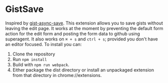 # GistSave

Inspired by [gist-async-save](https://github.com/walski/gist-async-save). This extension allows you to save gists without leaving the edit page. It works at the moment by preventing the default form action for the edit form and posting the form data to github using superagent. It also works on `⌘ + s` and `ctrl + s`; provided you don't have an editor focused. To install you can:

1. Clone the repository
2. Run `npm install`
3. Build with `npm run webpack`.
4. Either package the dist directory or install an unpackaged extension from that directory in chrome://extensions.
